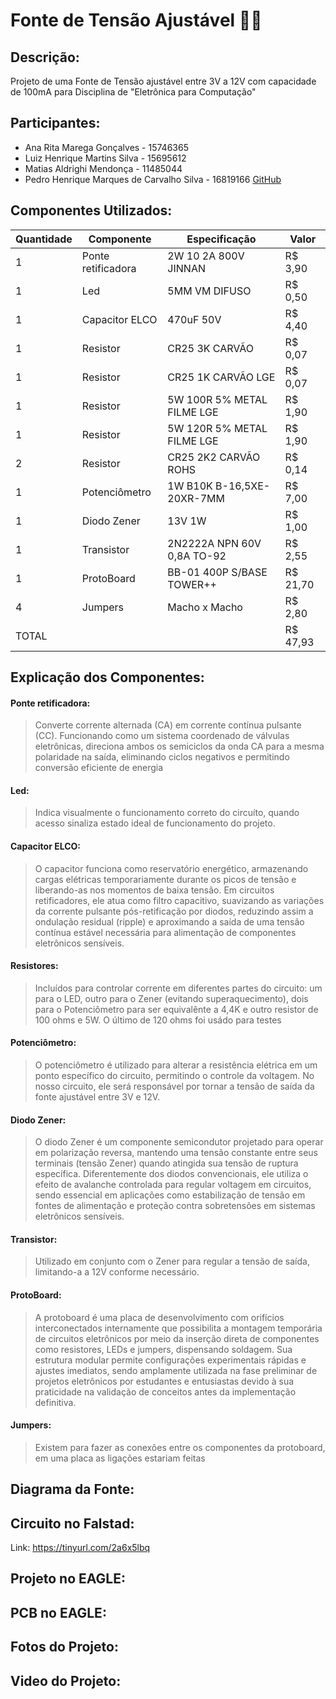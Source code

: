 # Fonte de Tensão Ajustável :electric_plug::fire: 
## Descrição:
Projeto de uma Fonte de Tensão ajustável entre 3V a 12V com capacidade de 100mA para Disciplina de "Eletrônica para Computação"
## Participantes:
* Ana Rita Marega Gonçalves - 15746365
* Luiz Henrique Martins Silva - 15695612
* Matias Aldrighi Mendonça - 11485044
* Pedro Henrique Marques de Carvalho Silva - 16819166 [GitHub](https://github.com/PEDROHMCS)
## Componentes Utilizados:
| Quantidade  | Componente | Especificação | Valor |
| ------------- | ------------- | ------------- | ------------- |
| 1  | Ponte retificadora  | 2W 10 2A 800V JINNAN |  R$ 3,90    |
| 1  | Led |  5MM VM DIFUSO  |   R$ 0,50    |
| 1  | Capacitor ELCO | 470uF 50V | R$ 4,40 |
| 1  | Resistor | CR25 3K CARVÃO | R$ 0,07 |
| 1  | Resistor | CR25 1K CARVÃO LGE | R$ 0,07 |
| 1  | Resistor | 5W 100R 5% METAL FILME LGE | R$ 1,90 |
| 1  | Resistor | 5W 120R 5% METAL FILME LGE | R$ 1,90 |
| 2  | Resistor | CR25 2K2 CARVÃO ROHS | R$ 0,14 |
| 1  | Potenciômetro | 1W B10K  B-16,5XE-20XR-7MM | R$ 7,00 |
| 1  | Diodo Zener | 13V 1W | R$ 1,00 |
| 1  | Transistor | 2N2222A NPN 60V 0,8A TO-92 | R$ 2,55 |
| 1  | ProtoBoard | BB-01 400P S/BASE TOWER++ | R$ 21,70 |
| 4  | Jumpers |  Macho x Macho| R$ 2,80 |
|TOTAL| | | R$ 47,93 |
## Explicação dos Componentes:
#### Ponte retificadora:
 > Converte corrente alternada (CA) em corrente contínua pulsante (CC). Funcionando como um sistema coordenado de válvulas eletrônicas, direciona ambos os semiciclos da onda CA para a mesma polaridade na saída, eliminando ciclos negativos e permitindo conversão eficiente de energia
#### Led:
 > Indica visualmente o funcionamento correto do circuíto, quando acesso sinaliza estado ideal de funcionamento do projeto.
#### Capacitor ELCO:
 > O capacitor funciona como reservatório energético, armazenando cargas elétricas temporariamente durante os picos de tensão e liberando-as nos momentos de baixa tensão. Em circuitos retificadores, ele atua como filtro capacitivo, suavizando as variações da corrente pulsante pós-retificação por diodos, reduzindo assim a ondulação residual (ripple) e aproximando a saída de uma tensão contínua estável necessária para alimentação de componentes eletrônicos sensíveis.
#### Resistores:
 > Incluídos para controlar corrente em diferentes partes do circuito: um para o LED, outro para o Zener (evitando superaquecimento), dois para o Potenciômetro para ser equivalênte a 4,4K e outro resistor de 100 ohms e 5W. O último de 120 ohms foi usádo para testes
#### Potenciômetro:
 > O potenciômetro é utilizado para alterar a resistência elétrica em um ponto específico do circuito, permitindo o controle da voltagem. No nosso circuito, ele será responsável por tornar a tensão de saída da fonte ajustável entre 3V e 12V.
#### Diodo Zener:
 > O diodo Zener é um componente semicondutor projetado para operar em polarização reversa, mantendo uma tensão constante entre seus terminais (tensão Zener) quando atingida sua tensão de ruptura específica. Diferentemente dos diodos convencionais, ele utiliza o efeito de avalanche controlada para regular voltagem em circuitos, sendo essencial em aplicações como estabilização de tensão em fontes de alimentação e proteção contra sobretensões em sistemas eletrônicos sensíveis.
#### Transistor:
 > Utilizado em conjunto com o Zener para regular a tensão de saída, limitando-a a 12V conforme necessário.
#### ProtoBoard:
 > A protoboard é uma placa de desenvolvimento com orifícios interconectados internamente que possibilita a montagem temporária de circuitos eletrônicos por meio da inserção direta de componentes como resistores, LEDs e jumpers, dispensando soldagem. Sua estrutura modular permite configurações experimentais rápidas e ajustes imediatos, sendo amplamente utilizada na fase preliminar de projetos eletrônicos por estudantes e entusiastas devido à sua praticidade na validação de conceitos antes da implementação definitiva.
#### Jumpers:
 > Existem para fazer as conexões entre os componentes da protoboard, em uma placa as ligações estariam feitas
## Diagrama da Fonte:
## Circuito no Falstad:
Link: https://tinyurl.com/2a6x5lbq
## Projeto no EAGLE:
## PCB no EAGLE:
## Fotos do Projeto:
## Video do Projeto:







